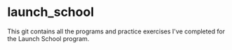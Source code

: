 # launch_school

This git contains all the programs and practice exercises I've completed for the Launch School program.
